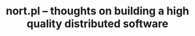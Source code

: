 ---
#
# Use the widgets beneath and the content will be
# inserted automagically in the webpage. To make
# this work, you have to use › layout: frontpage
#
layout: frontpage
title: "nort.pl – thoughts on building a high quality distributed software"
header:
   image_fullwidth: "header_unsplash_12.jpg"
widget-1:
    title: "Blog"
    url: 'blog/'
    text: 'Thoughs on designing distributed systems based on my work for Amazon, Yahoo and Flickr.'
    image: unsplash_9-302x182.jpg
widget-2:
    title: "Recommendations"
    url: 'recommendations/'
    text: 'High quality resources on distributed architecture:<br>* talks<br>* books/articles<br>* projects/tools<br>* and more..'
    image: github-303x182.jpg
widget-3:
    title: "Having fun"
    url: 'fun/'
    text: 'Building software is fun. Enjoy it!'
    image: unsplash_8-302x182.jpg
---